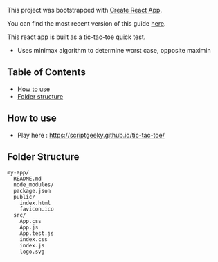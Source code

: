 This project was bootstrapped with [Create React App](https://github.com/facebookincubator/create-react-app).

You can find the most recent version of this guide [here](https://github.com/facebookincubator/create-react-app/blob/master/packages/react-scripts/template/README.md).

This react app is built as a tic-tac-toe quick test.

- Uses minimax algorithm to determine worst case, opposite maximin

## Table of Contents

- [How to use](#how-to-use)
- [Folder structure](#folder-structure)

## How to use

- Play here : https://scriptgeeky.github.io/tic-tac-toe/

## Folder Structure

```
my-app/
  README.md
  node_modules/
  package.json
  public/
    index.html
    favicon.ico
  src/
    App.css
    App.js
    App.test.js
    index.css
    index.js
    logo.svg
```
